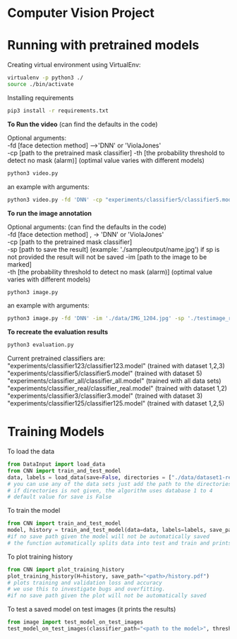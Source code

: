 # Computer Vision Project

# Running with pretrained models

Creating virtual environment using VirtualEnv:
```bash 
virtualenv -p python3 ./
source ./bin/activate
 ```

Installing requirements

```bash
pip3 install -r requirements.txt
```

**To Run the video** (can find the defaults in the code)

Optional arguments:  
-fd [face detection method] -->'DNN' or 'ViolaJones'   
-cp [path to the pretrained mask classifier]
-th [the probability threshold to detect no mask (alarm)]  (optimal value varies with different models)
```bash
python3 video.py 
``` 

an example with arguments:
```bash
python3 video.py -fd 'DNN' -cp "experiments/classifier5/classifier5.model" -th 0.5
```

**To run the image annotation**

 Optional arguments: (can find the defaults in the code)  
 -fd [face detection method] , -> 'DNN' or 'ViolaJones'  
 -cp [path to the pretrained mask classifier]   
 -sp [path to save the result] (example: './sampleoutput/name.jpg')   if sp is not provided the result will not be saved
 -im [path to the image to be marked]  
 -th [the probability threshold to detect no mask (alarm)]  (optimal value varies with different models)
 ```bash
python3 image.py 
```

an example with arguments:
```bash 
python3 image.py -fd 'DNN' -im './data/IMG_1204.jpg' -sp './testimage_result.jpg'
```

**To recreate the evaluation results**
```bash 
python3 evaluation.py
```

Current pretrained classifiers are:   
"experiments/classifier123/classifier123.model" (trained with dataset 1,2,3)
"experiments/classifier5/classifier5.model" (trained with dataset 5)  
"experiments/classifier_all/classifier_all.model" (trained with all data sets)
"experiments/classifier_real/classifier_real.model" (trained with dataset 1,2)  
"experiments/classifier3/classifier3.model" (trained with dataset 3)  
"experiments/classifier125/classifier125.model" (trained with dataset 1,2,5)

# Training Models

To load the data
```python
from DataInput import load_data
from CNN import train_and_test_model
data, labels = load_data(save=False, directories = ["./data/dataset1-real","./data/dataset2-medical"]) 
# you can use any of the data sets just add the path to the directories array.
# if directories is not given, the algorithm uses database 1 to 4
# default value for save is False
```
To train the model
```python
from CNN import train_and_test_model
model, history = train_and_test_model(data=data, labels=labels, save_path="<path>/model.model")
#if no save path given the model will not be automatically saved
# the function automatically splits data into test and train and prints the test results.
```
To plot training history
```python
from CNN import plot_training_history
plot_training_history(H=history, save_path="<path>/history.pdf")
# plots training and validation loss and accuracy
# we use this to investigate bugs and overfitting.
#if no save path given the plot will not be automatically saved
```
To test a saved model on test images (it prints the results)
```python
from image import test_model_on_test_images
test_model_on_test_images(classifier_path="<path to the model>", threshold = 0.5)
```

